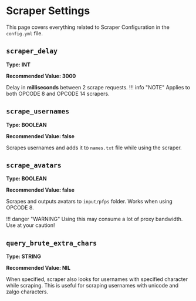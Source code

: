 # Scraper Settings
This page covers everything related to Scraper Configuration in the `config.yml` file.

## `scraper_delay`
**Type: INT**

**Recommended Value: 3000**

Delay in **milliseconds** between 2 scrape requests.
!!! info "NOTE"
        Applies to both OPCODE 8 and OPCODE 14 scrapers.


## `scrape_usernames`
**Type: BOOLEAN**

**Recommended Value: false**

Scrapes usernames and adds it to `names.txt` file while using the scraper.

## `scrape_avatars`
**Type: BOOLEAN**

**Recommended Value: false**

Scrapes and outputs avatars to `input/pfps` folder. Works when using OPCODE 8. 

!!! danger "WARNING"
        Using this may consume a lot of proxy bandwidth. Use at your caution!


## `query_brute_extra_chars`
**Type: STRING**

**Recommended Value: NIL**

When specified, scraper also looks for usernames with specified character while scraping. This is useful for scraping usernames with unicode and zalgo characters.
